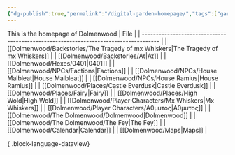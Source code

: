 ```yaml
---
{"dg-publish":true,"permalink":"/digital-garden-homepage/","tags":["gardenEntry"]}
---
```


This is the homepage of Dolmenwood
| File                                                                                 |
| ------------------------------------------------------------------------------------ |
| [[Dolmenwood/Backstories/The Tragedy of mx Whiskers\|The Tragedy of mx Whiskers]] |
| [[Dolmenwood/Backstories/Ατ\|Ατ]]                                                 |
| [[Dolmenwood/Hexes/0401\|0401]]                                                   |
| [[Dolmenwood/NPCs/Factions\|Factions]]                                            |
| [[Dolmenwood/NPCs/House Malbleat\|House Malbleat]]                                |
| [[Dolmenwood/NPCs/House Ramius\|House Ramius]]                                    |
| [[Dolmenwood/Places/Castle Everdusk\|Castle Everdusk]]                            |
| [[Dolmenwood/Places/Fairy\|Fairy]]                                                |
| [[Dolmenwood/Places/High Wold\|High Wold]]                                        |
| [[Dolmenwood/Player Characters/Mx Whiskers\|Mx Whiskers]]                         |
| [[Dolmenwood/Player Characters/Αθμυτος\|Αθμυτος]]                                 |
| [[Dolmenwood/The Dolmenwood/Dolmenwood\|Dolmenwood]]                              |
| [[Dolmenwood/The Dolmenwood/The Fey\|The Fey]]                                    |
| [[Dolmenwood/Calendar\|Calendar]]                                                 |
| [[Dolmenwood/Maps\|Maps]]                                                         |

{ .block-language-dataview}
